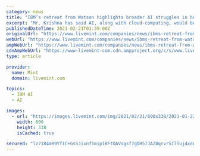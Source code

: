 ```yaml
---
category: news
title: "IBM’s retreat from Watson highlights broader AI struggles in health"
excerpt: "Mr. Krishna has said AI, along with cloud-computing, would be pivotal for IBM’s prospects. Watson Health was one of IBM’s first and the largest AI efforts, said Toni Sacconaghi, an analyst at ..."
publishedDateTime: 2021-02-21T01:39:00Z
originalUrl: "https://www.livemint.com/companies/news/ibms-retreat-from-watson-highlights-broader-ai-struggles-in-health-11613894526025.html"
webUrl: "https://www.livemint.com/companies/news/ibms-retreat-from-watson-highlights-broader-ai-struggles-in-health-11613894526025.html"
ampWebUrl: "https://www.livemint.com/companies/news/ibms-retreat-from-watson-highlights-broader-ai-struggles-in-health/amp-11613894526025.html"
cdnAmpWebUrl: "https://www-livemint-com.cdn.ampproject.org/c/s/www.livemint.com/companies/news/ibms-retreat-from-watson-highlights-broader-ai-struggles-in-health/amp-11613894526025.html"
type: article

provider:
  name: Mint
  domain: livemint.com

topics:
  - IBM AI
  - AI

images:
  - url: "https://images.livemint.com/img/2021/02/21/600x338/2021-01-22T020615Z_1_LYNXMPEH0L04G_RTROPTP_3_IBM-RESULTS_1613894867868_1613894895396.JPG"
    width: 600
    height: 338
    isCached: true

secured: "lz7184mR9YfIC+GsSJixnf1mip1BFtOAVsgsf7gDH57JAZ8qrvr5IlTuj4xdA8gUUcNmes7LDzdoiinwYCgaqgONCMTCQ0eqp6DJjQNDKm73jlpX1wzpY8f8H942EJiHnlHLe1FplWZ2I8BHtid51p2DANdkgAmmC51WYGQ8GBfJeUZPkkmrM06kIPYANYRxZYs3gLbB1d6bq1BHB3HTxTT9Zmtelm/VXEKxu92apXeeLnJwnClB6BIJN1/oKfh3uQPlhlek++OCKRchdWmoqhD/G4UFiXiwLTlkWxCiSoYPIZ2HVqYiIf/vQ8Dlfk1lT6LuqA05VvzAVzxa2qYexzKCkRnSfuNkD+yf/OMvKiI=;KfaglrWvzpaU9rwkCWlMrQ=="
---
```


